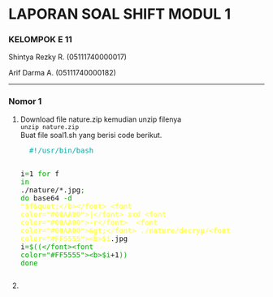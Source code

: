 <h1>LAPORAN SOAL SHIFT MODUL 1</h1>
<div>
  <h3>KELOMPOK E 11</h3>
  <p>Shintya Rezky R. (05111740000017)</p>
  <p> Arif Darma A.   (05111740000182)</p>
</div>

<hr>

<h3>Nomor 1</h3>
<ol>
  <li>
    Download file nature.zip kemudian unzip filenya<br>
      <div>
        <code>unzip nature.zip</code>
      </div>
  </li>
      Buat file soal1.sh yang berisi code berikut.</br>
      <pre>
  <font color="#00AAAA">#!/usr/bin/bash</font>

  i<font color="#00AA00">=</font>1
  <font color="#00AA00">for</font> f <font color="#00AA00">in</font> ./nature/*.jpg<font color="#00AA00">;</font> <font color="#00AA00">do</font>
          base64 <font color="#00AA00">-d</font> <font color="#FFFF55"><b>&quot;$f&quot;</b></font> <font color="#00AA00">|</font> xxd <font color="#00AA00">-r</font>  <font color="#00AA00">&gt;</font> ./nature/decryp/<font color="#FF5555"><b>$i</b></font>.jpg
          i<font color="#00AA00">=$((</font><font color="#FF5555"><b>$i</b></font>+1<font color="#00AA00">))</font>
  <font color="#00AA00">done</font>
      </pre>
  <li>
    
  </li>
</ol>
  
